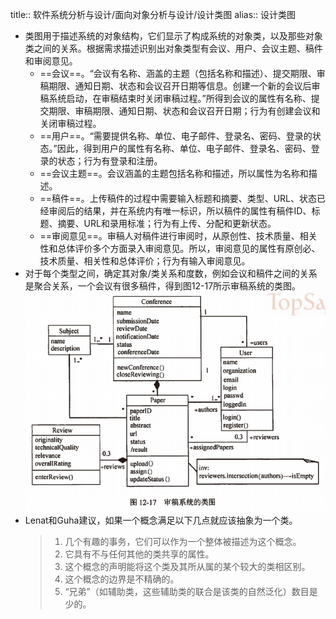 title:: 软件系统分析与设计/面向对象分析与设计/设计类图
alias:: 设计类图

- 类图用于描述系统的对象结构，它们显示了构成系统的对象类，以及那些对象类之间的关系。根据需求描述识别出对象类型有会议、用户、会议主题、稿件和审阅意见。
	- ==会议==。“会议有名称、涵盖的主题（包括名称和描述）、提交期限、审稿期限、通知日期、状态和会议召开日期等信息。创建一个新的会议后审稿系统启动，在审稿结束时关闭审稿过程。”所得到会议的属性有名称、提交期限、审稿期限、通知日期、状态和会议召开日期；行为有创建会议和关闭审稿过程。
	- ==用户==。“需要提供名称、单位、电子邮件、登录名、密码、登录的状态。”因此，得到用户的属性有名称、单位、电子邮件、登录名、密码、登录的状态；行为有登录和注册。
	- ==会议主题==。会议涵盖的主题包括名称和描述，所以属性为名称和描述。
	- ==稿件==。上传稿件的过程中需要输入标题和摘要、类型、URL、状态已经审阅后的结果，并在系统内有唯一标识，所以稿件的属性有稿件ID、标题、摘要、URL和录用标准；行为有上传、分配和更新状态。
	- ==审阅意见==。审稿人对稿件进行审阅时，从原创性、技术质量、相关性和总体评价多个方面录入审阅意见。所以，审阅意见的属性有原创必、技术质量、相关性和总体评价；行为有输入审阅意见。
- 对于每个类型之间，确定其对象/类关系和度数，例如会议和稿件之间的关系是聚合关系，一个会议有很多稿件，得到图12-17所示审稿系统的类图。
  ![image.png](../assets/image_1649635724270_0.png)
- Lenat和Guha建议，如果一个概念满足以下几点就应该抽象为一个类。
  > 1. 几个有趣的事务，它们可以作为一个整体被描述为这个概念。
  > 2. 它具有不与任何其他的类共享的属性。
  > 3. 这个概念的声明能将这个类及其所从属的某个较大的类相区别。
  > 4. 这个概念的边界是不精确的。
  > 5. “兄弟”（如辅助类，这些辅助类的联合是该类的自然泛化）数目是少的。